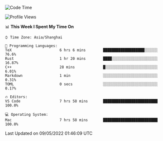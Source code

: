 <!--START_SECTION:waka-->
![Code Time](http://img.shields.io/badge/Code%20Time-1%2C289%20hrs%2057%20mins-blue)

![Profile Views](http://img.shields.io/badge/Profile%20Views-5-blue)

📊 **This Week I Spent My Time On** 

```text
⌚︎ Time Zone: Asia/Shanghai

💬 Programming Languages: 
TeX                      6 hrs 6 mins        ███████████████████░░░░░░   76.6% 
Rust                     1 hr 20 mins        ████░░░░░░░░░░░░░░░░░░░░░   16.87% 
C++                      28 mins             █░░░░░░░░░░░░░░░░░░░░░░░░   6.01% 
Markdown                 1 min               ░░░░░░░░░░░░░░░░░░░░░░░░░   0.31% 
TOML                     0 secs              ░░░░░░░░░░░░░░░░░░░░░░░░░   0.17%

🔥 Editors: 
VS Code                  7 hrs 58 mins       █████████████████████████   100.0%

💻 Operating System: 
Mac                      7 hrs 58 mins       █████████████████████████   100.0%

```


 Last Updated on 09/05/2022 01:46:09 UTC
<!--END_SECTION:waka-->
